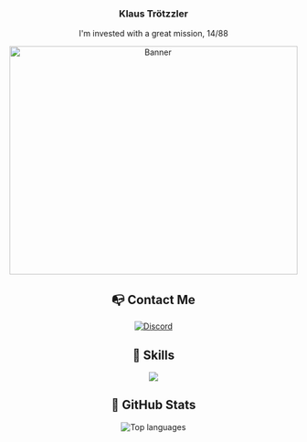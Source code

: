 <div id="main" align="center">
<div id="header">
  <h3>Klaus Trötzzler</h3>
  <p>I'm invested with a great mission, 14/88</p>
  <img src="https://github.com/trotzzlerborea/trotzzlerborea/assets/138235336/26ed136b-cee9-4e06-a82f-9ab391721b78" height="400px" width="100%" alt="Banner">

</div>

<div id="contact">
  <h2>📭 Contact Me</h2>
  <a href="discord.com/users/1105073207251325028">
    <img src="https://img.shields.io/badge/Discord-blue?style=for-the-badge&logo=discord&logoColor=white" alt="Discord"/>
  </a>
</div>

<div id="technologies">
  <h2>🔨 Skills</h2>
  <img src="https://skillicons.dev/icons?i=js,ts,go,deno,html,css,nodejs,vue,nuxtjs,adonis,postgres,redis,mongodb,prisma,postman,git" alt"skills"
</div>

<div id="informations">
  <h2>🌟 GitHub Stats</h2>
  <img src="https://github-readme-stats.vercel.app/api/top-langs/?username=trotzzlerborea&layout=compact&theme=tokyonight" alt="Top languages">
</div>
</div>
